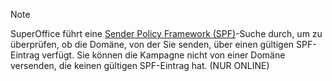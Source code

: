 <!-- markdownlint-disable-file MD041 -->
> [!NOTE]
> SuperOffice führt eine [Sender Policy Framework (SPF)][1]-Suche durch, um zu überprüfen, ob die Domäne, von der Sie senden, über einen gültigen SPF-Eintrag verfügt. Sie können die Kampagne nicht von einer Domäne versenden, die keinen gültigen SPF-Eintrag hat. (NUR ONLINE)

<!-- Referenced links -->
[1]: ../../../../../../en/email/mailgun/spf/index.md
